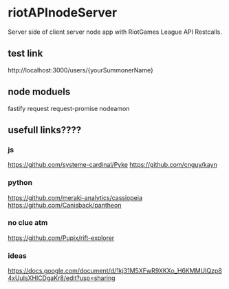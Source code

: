 # riotAPInodeServer
Server side of client server node app with RiotGames League API Restcalls.

## test link

http://localhost:3000/users/{yourSummonerName}

## node moduels
fastify
request
request-promise
nodeamon

## usefull links????

### js
https://github.com/systeme-cardinal/Pyke
https://github.com/cnguy/kayn

### python
https://github.com/meraki-analytics/cassiopeia
https://github.com/Canisback/pantheon

### no clue atm
https://github.com/Pupix/rift-explorer

### ideas 
https://docs.google.com/document/d/1kj31M5XFwR9XKXo_H6KMMUIQzp84xUuIsXHlCDgaKr8/edit?usp=sharing
